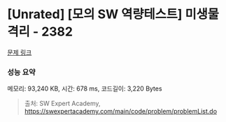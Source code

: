 # [Unrated] [모의 SW 역량테스트] 미생물 격리 - 2382 

[문제 링크](https://swexpertacademy.com/main/code/problem/problemDetail.do?contestProbId=AV597vbqAH0DFAVl) 

### 성능 요약

메모리: 93,240 KB, 시간: 678 ms, 코드길이: 3,220 Bytes



> 출처: SW Expert Academy, https://swexpertacademy.com/main/code/problem/problemList.do